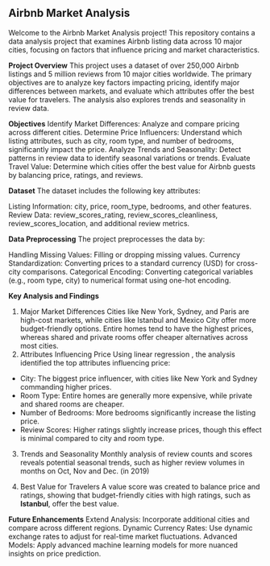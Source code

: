 ## **Airbnb Market Analysis**
Welcome to the Airbnb Market Analysis project! This repository contains a data analysis project that examines Airbnb listing data across 10 major cities, focusing on factors that influence pricing and market characteristics.

**Project Overview**
This project uses a dataset of over 250,000 Airbnb listings and 5 million reviews from 10 major cities worldwide. The primary objectives are to analyze key factors impacting pricing, identify major differences between markets, and evaluate which attributes offer the best value for travelers. The analysis also explores trends and seasonality in review data.

**Objectives**
Identify Market Differences: Analyze and compare pricing across different cities.
Determine Price Influencers: Understand which listing attributes, such as city, room type, and number of bedrooms, significantly impact the price.
Analyze Trends and Seasonality: Detect patterns in review data to identify seasonal variations or trends.
Evaluate Travel Value: Determine which cities offer the best value for Airbnb guests by balancing price, ratings, and reviews.

**Dataset**
The dataset includes the following key attributes:

Listing Information: city, price, room_type, bedrooms, and other features.
Review Data: review_scores_rating, review_scores_cleanliness, review_scores_location, and additional review metrics.

**Data Preprocessing**
The project preprocesses the data by:

Handling Missing Values: Filling or dropping missing values.
Currency Standardization: Converting prices to a standard currency (USD) for cross-city comparisons.
Categorical Encoding: Converting categorical variables (e.g., room type, city) to numerical format using one-hot encoding.

**Key Analysis and Findings**
1. Major Market Differences
Cities like New York, Sydney, and Paris are high-cost markets, while cities like Istanbul and Mexico City offer more budget-friendly options.
Entire homes tend to have the highest prices, whereas shared and private rooms offer cheaper alternatives across most cities.
2. Attributes Influencing Price
Using linear regression , the analysis identified the top attributes influencing price:

- City: The biggest price influencer, with cities like New York and Sydney commanding higher prices.
- Room Type: Entire homes are generally more expensive, while private and shared rooms are cheaper.
- Number of Bedrooms: More bedrooms significantly increase the listing price.
- Review Scores: Higher ratings slightly increase prices, though this effect is minimal compared to city and room type.
  
3. Trends and Seasonality
Monthly analysis of review counts and scores reveals potential seasonal trends, such as higher review volumes in months on Oct, Nov and Dec. (in 2019)

4. Best Value for Travelers
A value score was created to balance price and ratings, showing that budget-friendly cities with high ratings, such as **Istanbul**, offer the best value.

**Future Enhancements**
Extend Analysis: Incorporate additional cities and compare across different regions.
Dynamic Currency Rates: Use dynamic exchange rates to adjust for real-time market fluctuations.
Advanced Models: Apply advanced machine learning models for more nuanced insights on price prediction.
